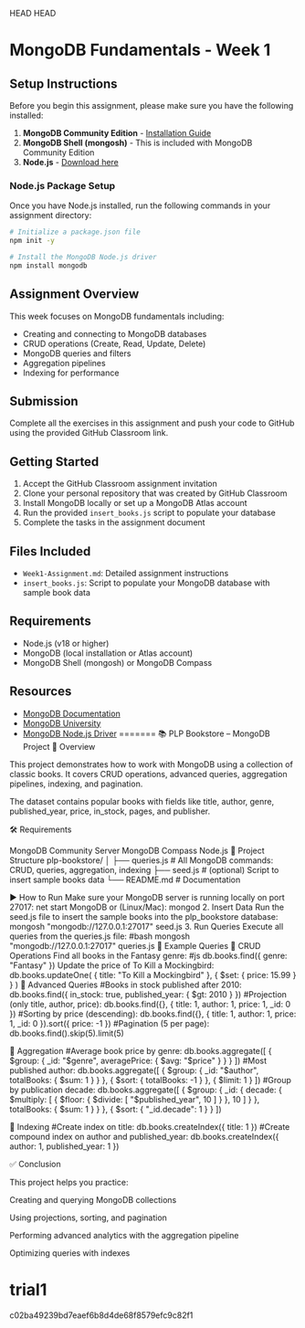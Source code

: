  HEAD
 HEAD
# MongoDB Fundamentals - Week 1

## Setup Instructions

Before you begin this assignment, please make sure you have the following installed:

1. **MongoDB Community Edition** - [Installation Guide](https://www.mongodb.com/docs/manual/administration/install-community/)
2. **MongoDB Shell (mongosh)** - This is included with MongoDB Community Edition
3. **Node.js** - [Download here](https://nodejs.org/)

### Node.js Package Setup

Once you have Node.js installed, run the following commands in your assignment directory:

```bash
# Initialize a package.json file
npm init -y

# Install the MongoDB Node.js driver
npm install mongodb
```

## Assignment Overview

This week focuses on MongoDB fundamentals including:
- Creating and connecting to MongoDB databases
- CRUD operations (Create, Read, Update, Delete)
- MongoDB queries and filters
- Aggregation pipelines
- Indexing for performance

## Submission

Complete all the exercises in this assignment and push your code to GitHub using the provided GitHub Classroom link.

## Getting Started

1. Accept the GitHub Classroom assignment invitation
2. Clone your personal repository that was created by GitHub Classroom
3. Install MongoDB locally or set up a MongoDB Atlas account
4. Run the provided `insert_books.js` script to populate your database
5. Complete the tasks in the assignment document

## Files Included

- `Week1-Assignment.md`: Detailed assignment instructions
- `insert_books.js`: Script to populate your MongoDB database with sample book data

## Requirements

- Node.js (v18 or higher)
- MongoDB (local installation or Atlas account)
- MongoDB Shell (mongosh) or MongoDB Compass

## Resources

- [MongoDB Documentation](https://docs.mongodb.com/)
- [MongoDB University](https://university.mongodb.com/)
- [MongoDB Node.js Driver](https://mongodb.github.io/node-mongodb-native/) 
=======
📚 PLP Bookstore – MongoDB Project
📖 Overview

This project demonstrates how to work with MongoDB using a collection of classic books.
It covers CRUD operations, advanced queries, aggregation pipelines, indexing, and pagination.

The dataset contains popular books with fields like title, author, genre, published_year, price, in_stock, pages, and publisher.

🛠️ Requirements

MongoDB Community Server
MongoDB Compass
Node.js
📂 Project Structure
plp-bookstore/
│
├── queries.js   # All MongoDB commands: CRUD, queries, aggregation, indexing
├── seed.js      # (optional) Script to insert sample books data
└── README.md    # Documentation

▶️ How to Run
Make sure your MongoDB server is running locally on port 27017:
net start MongoDB
or (Linux/Mac):
mongod
2. Insert Data
Run the seed.js file to insert the sample books into the plp_bookstore database:
mongosh "mongodb://127.0.0.1:27017" seed.js
3. Run Queries
Execute all queries from the queries.js file:
#bash
mongosh "mongodb://127.0.0.1:27017" queries.js
🧪 Example Queries
🔹 CRUD Operations
Find all books in the Fantasy genre:
#js
db.books.find({ genre: "Fantasy" })
Update the price of To Kill a Mockingbird:
db.books.updateOne(
  { title: "To Kill a Mockingbird" },
  { $set: { price: 15.99 } }
)
🔹 Advanced Queries
#Books in stock published after 2010:
db.books.find({ in_stock: true, published_year: { $gt: 2010 } })
#Projection (only title, author, price):
db.books.find({}, { title: 1, author: 1, price: 1, _id: 0 })
#Sorting by price (descending):
db.books.find({}, { title: 1, author: 1, price: 1, _id: 0 }).sort({ price: -1 })
#Pagination (5 per page):
db.books.find().skip(5).limit(5)

🔹 Aggregation
#Average book price by genre:
db.books.aggregate([
  { $group: { _id: "$genre", averagePrice: { $avg: "$price" } } }
])
#Most published author:
db.books.aggregate([
  { $group: { _id: "$author", totalBooks: { $sum: 1 } } },
  { $sort: { totalBooks: -1 } },
  { $limit: 1 }
])
#Group by publication decade:
db.books.aggregate([
  {
    $group: {
      _id: {
        decade: { $multiply: [ { $floor: { $divide: [ "$published_year", 10 ] } }, 10 ] }
      },
      totalBooks: { $sum: 1 }
    }
  },
  { $sort: { "_id.decade": 1 } }
])

🔹 Indexing
#Create index on title:
db.books.createIndex({ title: 1 })
#Create compound index on author and published_year:
db.books.createIndex({ author: 1, published_year: 1 })

✅ Conclusion

This project helps you practice:

Creating and querying MongoDB collections

Using projections, sorting, and pagination

Performing advanced analytics with the aggregation pipeline

Optimizing queries with indexes


# trial1
 c02ba49239bd7eaef6b8d4de68f8579efc9c82f1
